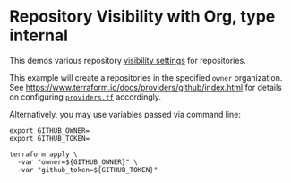 # Repository Visibility with Org, type internal

This demos various repository [visibility settings](https://help.github.com/en/github/administering-a-repository/setting-repository-visibility) for repositories.

This example will create a repositories in the specified `owner` organization. See https://www.terraform.io/docs/providers/github/index.html for details on configuring [`providers.tf`](./providers.tf) accordingly.

Alternatively, you may use variables passed via command line:

```console
export GITHUB_OWNER=
export GITHUB_TOKEN=
```

```console
terraform apply \
  -var "owner=${GITHUB_OWNER}" \
  -var "github_token=${GITHUB_TOKEN}"
```
